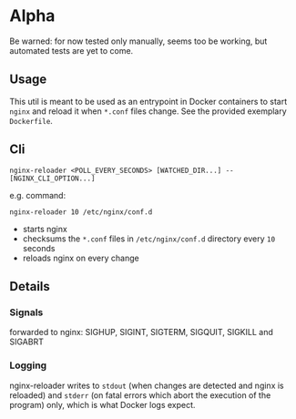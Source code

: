 
# Alpha

Be warned: for now tested only manually, seems too be working, but automated tests are yet to come.

## Usage

This util is meant to be used as an entrypoint in Docker containers to start
 `nginx` and reload it when `*.conf` files change.
 See the provided exemplary `Dockerfile`.

## Cli

`nginx-reloader <POLL_EVERY_SECONDS> [WATCHED_DIR...] -- [NGINX_CLI_OPTION...]`

e.g. command:

`nginx-reloader 10 /etc/nginx/conf.d`

- starts nginx
- checksums the `*.conf` files in `/etc/nginx/conf.d` directory every `10` seconds
- reloads nginx on every change

## Details

### Signals
 
forwarded to nginx: SIGHUP, SIGINT, SIGTERM, SIGQUIT, SIGKILL and SIGABRT

### Logging

nginx-reloader writes to `stdout` (when changes are detected and nginx is reloaded) and `stderr` (on fatal errors which abort the execution of the program) only, which is what Docker logs expect.
